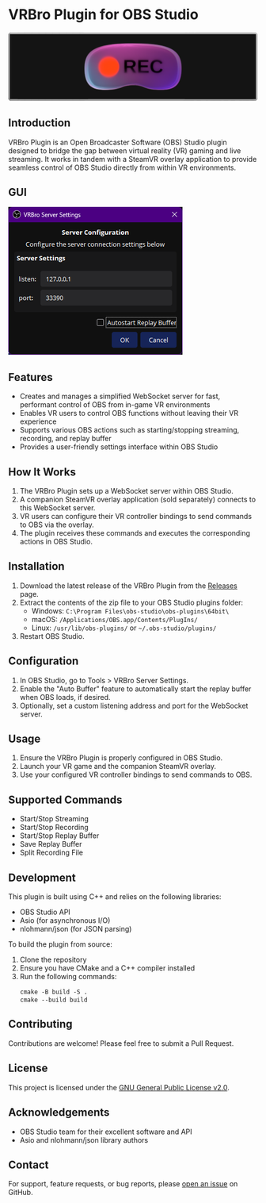 # VRBro Plugin for OBS Studio

![VRBro Banner](assets/VRBro_banner.png)

## Introduction

VRBro Plugin is an Open Broadcaster Software (OBS) Studio plugin designed to bridge the gap between virtual reality (VR) gaming and live streaming. It works in tandem with a SteamVR overlay application to provide seamless control of OBS Studio directly from within VR environments.

## GUI

![VRBro GUI](assets/VRBro_Server_Settings.png)

## Features

- Creates and manages a simplified WebSocket server for fast, performant control of OBS from in-game VR environments
- Enables VR users to control OBS functions without leaving their VR experience
- Supports various OBS actions such as starting/stopping streaming, recording, and replay buffer
- Provides a user-friendly settings interface within OBS Studio

## How It Works

1. The VRBro Plugin sets up a WebSocket server within OBS Studio.
2. A companion SteamVR overlay application (sold separately) connects to this WebSocket server.
3. VR users can configure their VR controller bindings to send commands to OBS via the overlay.
4. The plugin receives these commands and executes the corresponding actions in OBS Studio.

## Installation

1. Download the latest release of the VRBro Plugin from the [Releases](https://github.com/yourusername/vrbro-plugin/releases) page.
2. Extract the contents of the zip file to your OBS Studio plugins folder:
   - Windows: `C:\Program Files\obs-studio\obs-plugins\64bit\`
   - macOS: `/Applications/OBS.app/Contents/PlugIns/`
   - Linux: `/usr/lib/obs-plugins/` or `~/.obs-studio/plugins/`
3. Restart OBS Studio.

## Configuration

1. In OBS Studio, go to Tools > VRBro Server Settings.
2. Enable the "Auto Buffer" feature to automatically start the replay buffer when OBS loads, if desired.
3. Optionally, set a custom listening address and port for the WebSocket server.

## Usage

1. Ensure the VRBro Plugin is properly configured in OBS Studio.
2. Launch your VR game and the companion SteamVR overlay.
3. Use your configured VR controller bindings to send commands to OBS.

## Supported Commands

- Start/Stop Streaming
- Start/Stop Recording
- Start/Stop Replay Buffer
- Save Replay Buffer
- Split Recording File

## Development

This plugin is built using C++ and relies on the following libraries:

- OBS Studio API
- Asio (for asynchronous I/O)
- nlohmann/json (for JSON parsing)

To build the plugin from source:

1. Clone the repository
2. Ensure you have CMake and a C++ compiler installed
3. Run the following commands:
   ```
   cmake -B build -S .
   cmake --build build
   ```

## Contributing

Contributions are welcome! Please feel free to submit a Pull Request.

## License

This project is licensed under the [GNU General Public License v2.0](LICENSE).

## Acknowledgements

- OBS Studio team for their excellent software and API
- Asio and nlohmann/json library authors

## Contact

For support, feature requests, or bug reports, please [open an issue](https://github.com/yourusername/vrbro-plugin/issues) on GitHub.
